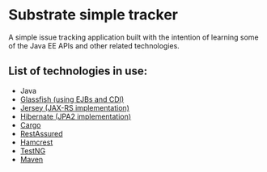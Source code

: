 Substrate simple tracker
========================

A simple issue tracking application built with the intention of learning some of the Java EE APIs and other related technologies.


List of technologies in use:
----------------------------

* Java
* [Glassfish (using EJBs and CDI)](http://glassfish.java.net/)
* [Jersey (JAX-RS implementation)](jersey.java.net)
* [Hibernate (JPA2 implementation)](http://www.hibernate.org/)
* [Cargo](http://cargo.codehaus.org/)
* [RestAssured](http://code.google.com/p/rest-assured/)
* [Hamcrest](http://code.google.com/p/hamcrest/)
* [TestNG](http://www.testng.org/)
* [Maven](https://maven.java.net/)


